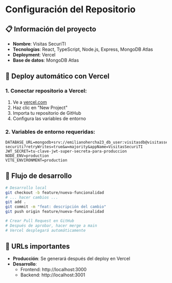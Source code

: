 # Configuración del Repositorio

## 📋 Información del proyecto
- **Nombre**: Visitas SecuriTI
- **Tecnologías**: React, TypeScript, Node.js, Express, MongoDB Atlas
- **Deployment**: Vercel
- **Base de datos**: MongoDB Atlas

## 🚀 Deploy automático con Vercel

### 1. Conectar repositorio a Vercel:
1. Ve a [vercel.com](https://vercel.com)
2. Haz clic en "New Project"
3. Importa tu repositorio de GitHub
4. Configura las variables de entorno

### 2. Variables de entorno requeridas:
```env
DATABASE_URL=mongodb+srv://emilianohercha23_db_user:visitasdb@visitassecuriti.aupqtqb.mongodb.net/visitas-securiti?retryWrites=true&w=majority&appName=VisitasSecuriTI
JWT_SECRET=tu-clave-jwt-super-secreta-para-produccion
NODE_ENV=production
VITE_ENVIRONMENT=production
```

## 🔄 Flujo de desarrollo

```bash
# Desarrollo local
git checkout -b feature/nueva-funcionalidad
# ... hacer cambios ...
git add .
git commit -m "feat: descripción del cambio"
git push origin feature/nueva-funcionalidad

# Crear Pull Request en GitHub
# Después de aprobar, hacer merge a main
# Vercel desplegará automáticamente
```

## 📱 URLs importantes
- **Producción**: Se generará después del deploy en Vercel
- **Desarrollo**: 
  - Frontend: http://localhost:3000
  - Backend: http://localhost:3001